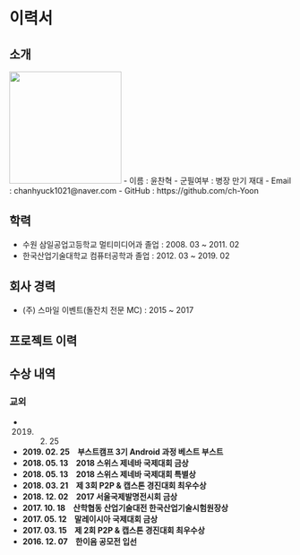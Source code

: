 # 이력서

## 소개
<img src="https://user-images.githubusercontent.com/20294749/54071352-d2ce7800-42ae-11e9-8d11-c5b71cca520f.jpg" width="200px">
- 이름 : 윤찬혁    
- 군필여부 : 병장 만기 재대    
- Email : chanhyuck1021@naver.com    
- GitHub : https://github.com/ch-Yoon    

## 학력
- 수원 삼일공업고등학교 멀티미디어과 졸업 : 2008. 03 ~ 2011. 02
- 한국산업기술대학교 컴퓨터공학과 졸업 : 2012. 03 ~ 2019. 02

## 회사 경력
- (주) 스마일 이벤트(돌잔치 전문 MC) : 2015 ~ 2017

## 프로젝트 이력

## 수상 내역
### 교외
-  2019. 02. 25
- **2019. 02. 25　부스트캠프 3기 Android 과정 베스트 부스트**
- **2018. 05. 13　2018 스위스 제네바 국제대회 금상**
- **2018. 05. 13　2018 스위스 제네바 국제대회 특별상**
- **2018. 03. 21　제 3회 P2P & 캡스톤 경진대회 최우수상** 
- **2018. 12. 02　2017 서울국제발명전시회 금상**
- **2017. 10. 18　산학협동 산업기술대전 한국산업기술시험원장상**
- **2017. 05. 12　말레이시아 국제대회 금상**
- **2017. 03. 15　제 2회 P2P & 캡스톤 경진대회 최우수상**
- **2016. 12. 07　한이음 공모전 입선**
